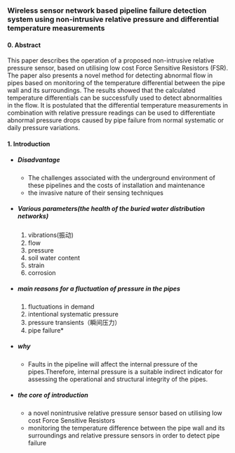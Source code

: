 ### Wireless sensor network based pipeline failure detection system using non-intrusive relative pressure and differential temperature measurements

#### 0. Abstract
This paper describes the operation of a proposed non-intrusive relative pressure sensor, based on utilising low cost Force Sensitive Resistors (FSR). The paper also presents a novel method for detecting abnormal flow in pipes based on monitoring of the temperature differential between the pipe wall and its surroundings. The results showed that the calculated temperature differentials can be successfully used to detect abnormalities in the flow.
It is postulated that the differential temperature measurements in combination with relative pressure readings can be used to differentiate abnormal pressure drops caused by pipe failure from normal systematic or daily pressure variations.

#### 1. Introduction
- ##### Disadvantage 
  - The challenges associated with the underground environment of these pipelines and the costs of installation and maintenance
  - the invasive nature of their sensing techniques
- ##### Various parameters(the health of the buried water distribution networks)
  1. vibrations(振动)
  2. flow
  3. pressure
  4. soil water content
  5. strain
  6. corrosion
- ##### main reasons for a fluctuation of pressure in the pipes 
  1. fluctuations in demand
  2. intentional systematic pressure
  3. pressure transients（瞬间压力）
  4. pipe failure*
- ##### why
  - Faults in the pipeline will affect the internal pressure of the pipes.Therefore, internal pressure is a suitable indirect indicator for assessing the operational and structural integrity of the pipes.
- ##### the core of introduction 
  - a novel nonintrusive relative pressure sensor based on utilising low cost Force Sensitive Resistors
  - monitoring the temperature difference between the pipe wall and its surroundings and relative pressure sensors in order to detect pipe failure